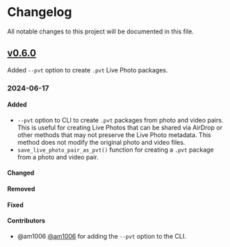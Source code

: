 # Changelog

All notable changes to this project will be documented in this file.

## [v0.6.0](https://github.com/RhetTbull/makelive/compare/v0.5.0...v0.6.0)

Added `--pvt` option to create `.pvt` Live Photo packages.

### 2024-06-17

#### Added

- `--pvt` option to CLI to create `.pvt` packages from photo and video pairs. This is useful for creating Live Photos that can be shared via AirDrop or other methods that may not preserve the Live Photo metadata. This method does not modify the original photo and video files.
- `save_live_photo_pair_as_pvt()` function for creating a `.pvt` package from a photo and video pair.

#### Changed

#### Removed

#### Fixed

#### Contributors

- @am1006 [@am1006](https://github.com/am1006) for adding the `--pvt` option to the CLI.
